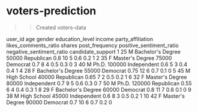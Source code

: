 # voters-prediction
>>Created voters-data

user_id	age	gender	education_level	income	party_affiliation	likes_comments_ratio	shares	post_frequency	positive_sentiment_ratio	negative_sentiment_ratio	candidate_support
1	25	M	Bachelor's Degree	50000	Republican	0.8	10	5	0.6	0.2	1
2	35	F	Master's Degree	75000	Democrat	0.7	8	4	0.5	0.3	0
3	40	M	Ph.D.	100000	Independent	0.6	5	3	0.4	0.4	1
4	28	F	Bachelor's Degree	55000	Democrat	0.75	12	6	0.7	0.1	0
5	45	M	High School	40000	Republican	0.65	7	2	0.5	0.2	1
6	32	F	Master's Degree	80000	Independent	0.7	9	5	0.6	0.3	0
7	50	M	Ph.D.	120000	Republican	0.55	6	4	0.4	0.3	1
8	29	F	Bachelor's Degree	60000	Democrat	0.8	11	7	0.8	0.1	0
9	38	M	High School	45000	Independent	0.6	8	3	0.5	0.2	1
10	42	F	Master's Degree	90000	Democrat	0.7	10	6	0.7	0.2	0
